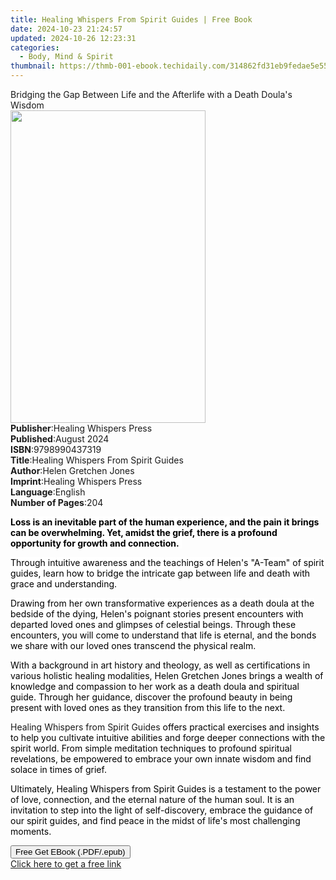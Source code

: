 ```yaml
---
title: Healing Whispers From Spirit Guides | Free Book
date: 2024-10-23 21:24:57
updated: 2024-10-26 12:23:31
categories:
  - Body, Mind & Spirit
thumbnail: https://thmb-001-ebook.techidaily.com/314862fd31eb9fedae5e5592e2105e32c1f844b1eba01367962c94f83bf79173.jpg
---
```

<main id="book-container">
  <div class="flex flex-col">
    <div class="book-brief flex-1 py-6 px-4 sm:p-6 md:py-10 md:px-8">
      <!-- brief-->
      <div class="book-brief-main">
        Bridging the Gap Between Life and the Afterlife with a Death Doula's
        Wisdom
      </div>
    </div>
    <div
      class="book-meta-info flex-1 grid gap-4 col-start-1 col-end-3 row-start-1 sm:mb-6 sm:grid-cols-4 lg:gap-6 lg:col-start-2 lg:row-end-6 lg:row-span-6 lg:mb-0"
    >
      <div
        class="book-meta-info-left place-content-center mt-4 p-4 text-sm leading-6 col-start-2 col-span-2 dark:text-slate-400"
      >
        <img
          class="w-full h-500 object-cover rounded-lg sm:h-255 sm:col-span-2 lg:col-span-full"
          src="https://img-001-ebook.techidaily.com/753230a37e072ba9d8f75898255596eebee860550864671c73ac10613ab26e64.jpg"
          alt=""
          width="312"
          height="500"
        />
      </div>
      <div
        class="book-meta-info-right mt-2 col-start-1 row-start-2 col-span-3 self-center"
      >
        <!-- meta data  -->
        <div class="flex flex-col px-4 md:px-8">
          <div class="flex-1">
            <strong>Publisher</strong>:<span class="px-2"
              >Healing Whispers Press</span
            >
          </div>
          <div class="flex-1">
            <strong>Published</strong>:<span class="px-2">August 2024</span>
          </div>
          <div class="flex-1">
            <strong>ISBN</strong>:<span class="px-2">9798990437319</span>
          </div>
          <div class="flex-1">
            <strong>Title</strong>:<span class="px-2"
              >Healing Whispers From Spirit Guides</span
            >
          </div>
          <div class="flex-1">
            <strong>Author</strong>:<span class="px-2"
              >Helen Gretchen Jones</span
            >
          </div>
          <div class="flex-1">
            <strong>Imprint</strong>:<span class="px-2"
              >Healing Whispers Press</span
            >
          </div>
          <div class="flex-1">
            <strong>Language</strong>:<span class="px-2">English</span>
          </div>
          <div class="flex-1">
            <strong>Number of Pages</strong>:<span class="px-2">204</span>
          </div>
        </div>
      </div>
    </div>
    <div class="book-description flex-1 py-6 px-4 sm:p-6 md:py-10 md:px-8">
      <div class="book-description-main">
        <div accordion-content="" id="description">
          <p class="ql-align-justify">
            <strong
              style="background-color: rgb(255, 255, 255); color: rgb(0, 0, 0)"
              >Loss is an inevitable part of the human experience, and the pain
              it brings can be overwhelming. Yet, amidst the grief, there is a
              profound opportunity for growth and connection.</strong
            ><span
              style="background-color: rgb(255, 255, 255); color: rgb(0, 0, 0)"
              >&nbsp;</span
            >
          </p>
          <p class="ql-align-justify">
            <span
              style="background-color: rgb(255, 255, 255); color: rgb(0, 0, 0)"
              >Through intuitive awareness and the teachings of Helen's "A-Team"
              of spirit guides, learn how to bridge the intricate gap between
              life and death with grace and understanding.</span
            >
          </p>
          <p class="ql-align-justify">
            <span
              style="background-color: rgb(255, 255, 255); color: rgb(0, 0, 0)"
              >Drawing from her own transformative experiences as a death doula
              at the bedside of the dying, Helen's poignant stories present
              encounters with departed loved ones and glimpses of celestial
              beings. Through these encounters, you will come to understand that
              life is eternal, and the bonds we share with our loved ones
              transcend the physical realm.</span
            >
          </p>
          <p class="ql-align-justify">
            <span
              style="background-color: rgb(255, 255, 255); color: rgb(0, 0, 0)"
              >With a background in art history and theology, as well as
              certifications in various holistic healing modalities, Helen
              Gretchen Jones brings a wealth of knowledge and compassion to her
              work as a death doula and spiritual guide. Through her guidance,
              discover the profound beauty in being present with loved ones as
              they transition from this life to the next.</span
            >
          </p>
          <p class="ql-align-justify">
            Healing Whispers from Spirit Guides<span
              style="background-color: rgb(255, 255, 255); color: rgb(0, 0, 0)"
            >
              offers practical exercises and insights to help you cultivate
              intuitive abilities and forge deeper connections with the spirit
              world. From simple meditation techniques to profound spiritual
              revelations, be empowered to embrace your own innate wisdom and
              find solace in times of grief.</span
            >
          </p>
          <p class="ql-align-justify">
            <span
              style="background-color: rgb(255, 255, 255); color: rgb(0, 0, 0)"
              >Ultimately, Healing Whispers from Spirit Guides is a testament to
              the power of love, connection, and the eternal nature of the human
              soul. It is an invitation to step into the light of
              self-discovery, embrace the guidance of our spirit guides, and
              find peace in the midst of life's most challenging moments.
            </span>
          </p>
        </div>
        <div class="accordion-fader"></div>
      </div>
    </div>
    <div class="book-excerpts flex-1 py-6 px-4 sm:p-6 md:py-10 md:px-8"></div>
    <div
      class="book-about-author flex-1 py-6 px-4 sm:p-6 md:py-10 md:px-8"
    ></div>
    <div class="book-free-get flex-1 py-6 px-4 sm:p-6 md:py-10 md:px-8">
      <button
        id="btn-free-get"
        class="bg-blue-500 hover:bg-blue-700 text-white font-bold py-2 px-4 rounded"
      >
        Free Get EBook (.PDF/.epub)
      </button>
      <div id="countdown-display" class="px-2 text-lg mt-2"></div>
      <a
        id="free-link"
        class="hidden bg-blue-500 hover:bg-blue-700 text-white font-bold py-2 px-4 rounded"
        href="https://www.ebooks.com/en-us/book/211440034/healing-whispers-from-spirit-guides/helen-gretchen-jones/"
        target="_blank"
        >Click here to get a free link</a
      >
    </div>
    <script>
      let countdownTime = 0;
      let countdownInterval = null;
      document
        .getElementById('btn-free-get')
        .addEventListener('click', startCountdown);
      function startCountdown() {
        countdownTime = new Date().getTime() + 60000 * 3;
        countdownInterval = setInterval(updateCountdown, 1000);
        document.getElementById('btn-free-get').disabled = true;
        document
          .getElementById('btn-free-get')
          .classList.add('bg-gray-500', 'cursor-not-allowed');
      }
      function updateCountdown() {
        let currentTime = new Date().getTime();
        let timeLeft = countdownTime - currentTime;
        let secondsLeft = Math.floor(timeLeft / 1000);
        document.getElementById('countdown-display').innerHTML =
          `Remaining time: ${secondsLeft} seconds.`;
        if (secondsLeft <= 0) {
          clearInterval(countdownInterval);
          document.getElementById('btn-free-get').classList.add('hidden');
          document.getElementById('free-link').classList.remove('hidden');
          document.getElementById('countdown-display').innerHTML = '';
        }
      }
    </script>
  </div>
</main>
